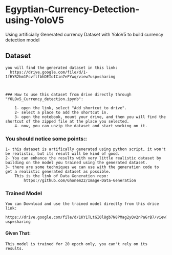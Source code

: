 # Egyptian-Currency-Detection-using-YoloV5
  Using artificially Generated currency Dataset with YoloV5 to build currency detection model 

## Dataset
    you will find the generated dataset in this link:
      https://drive.google.com/file/d/1-1fHYR2hm1FcvflfbhDEIoICin7eFYwq/view?usp=sharing



    ### How to use this dataset from drive directly through "YOLOv5_Currency_detection.ipynb":

        1- open the link, select "Add shortcut to drive".
        2- select a place to add the shortcut in.
        3- open the notebook, mount your drive, and then you will find the shortcut of the zipped file at the place you selected.
        4- now, you can unzip the dataset and start working on it.
    
### You should notice some points::

    1- this dataset is artifically generated using python script, it won't be realistic, but its result will be kind of good. 
    2- You can enhance the results with very little realistic dataset by building on the model you trained using the generated dataset.
    3- there are some techniques we can use with the generation code to get a realistic generated dataset as possible.
        This is the link of Data Generation repo:
            https://github.com/Ghonem22/Image-Data-Generation

  
  
### Trained Model
    You can Download and use the trained model directly from this drice link:
      https://drive.google.com/file/d/1KY1TLtGI0l8gb7N8PMag2yQv2nPaGrB7/view?usp=sharing

#### Given That:
    This model is trained for 20 epoch only, you can't rely on its results.


